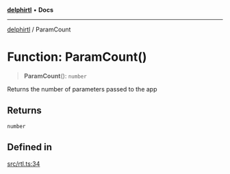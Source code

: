 [**delphirtl**](../README.md) • **Docs**

***

[delphirtl](../globals.md) / ParamCount

# Function: ParamCount()

> **ParamCount**(): `number`

Returns the number of parameters passed to the app

## Returns

`number`

## Defined in

[src/rtl.ts:34](https://github.com/chuacw/delphirtl/blob/90bd0c730c5c81cc0765c7e7f88c8237ad1647eb/src/rtl.ts#L34)
